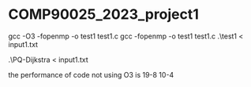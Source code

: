 # COMP90025_2023_project1

gcc -O3 -fopenmp -o test1 test1.c
gcc -fopenmp -o test1 test1.c
.\test1 < input1.txt

.\PQ-Dijkstra < input1.txt

the performance of code not using O3 is 19-8 10-4